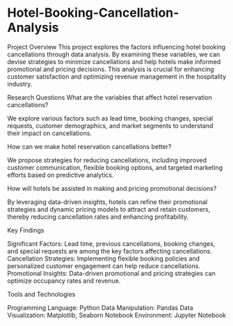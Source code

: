 # Hotel-Booking-Cancellation-Analysis

Project Overview
This project explores the factors influencing hotel booking cancellations through data analysis. By examining these variables, we can devise strategies to minimize cancellations and help hotels make informed promotional and pricing decisions. This analysis is crucial for enhancing customer satisfaction and optimizing revenue management in the hospitality industry.

Research Questions
What are the variables that affect hotel reservation cancellations?

We explore various factors such as lead time, booking changes, special requests, customer demographics, and market segments to understand their impact on cancellations.

How can we make hotel reservation cancellations better?

We propose strategies for reducing cancellations, including improved customer communication, flexible booking options, and targeted marketing efforts based on predictive analytics.

How will hotels be assisted in making and pricing promotional decisions?

By leveraging data-driven insights, hotels can refine their promotional strategies and dynamic pricing models to attract and retain customers, thereby reducing cancellation rates and enhancing profitability.


Key Findings

Significant Factors: Lead time, previous cancellations, booking changes, and special requests are among the key factors affecting cancellations.
Cancellation Strategies: Implementing flexible booking policies and personalized customer engagement can help reduce cancellations.
Promotional Insights: Data-driven promotional and pricing strategies can optimize occupancy rates and revenue.


Tools and Technologies

Programming Language: Python
Data Manipulation: Pandas
Data Visualization: Matplotlib, Seaborn
Notebook Environment: Jupyter Notebook
